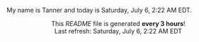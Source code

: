 My name is Tanner and today is Saturday, July 6, 2:22 AM EDT.

<p align="center">This <i>README</i> file is generated <b>every 3 hours</b>!</br>Last refresh: Saturday, July 6, 2:22 AM EDT<br /></p>
